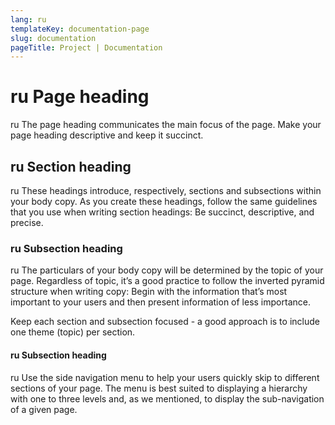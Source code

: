 ```yaml
---
lang: ru
templateKey: documentation-page
slug: documentation
pageTitle: Project | Documentation
---
```


# ru Page heading

<p class="usa-intro"> 
ru The page heading communicates the main focus of the page. Make your page heading descriptive and keep it succinct.
</p>

## ru Section heading

ru These headings introduce, respectively, sections and subsections within your body copy. As you create these headings, follow the same guidelines that you use when writing section headings: Be succinct, descriptive, and precise.

### ru Subsection heading

ru The particulars of your body copy will be determined by the topic of your page. Regardless of topic, it’s a good practice to follow the inverted pyramid structure when writing copy: Begin with the information that’s most important to your users and then present information of less importance.

Keep each section and subsection focused - a good approach is to include one theme (topic) per section.

#### ru Subsection heading

ru Use the side navigation menu to help your users quickly skip to different sections of your page. The menu is best suited to displaying a hierarchy with one to three levels and, as we mentioned, to display the sub-navigation of a given page.
